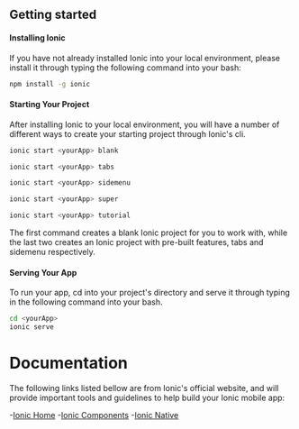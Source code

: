 Getting started
----------------------------------

#### Installing Ionic

If you have not already installed Ionic into your local environment, please install it through typing the following command into your bash:

```bash
npm install -g ionic
```


#### Starting Your Project
After installing Ionic to your local environment, you will have a number of different ways to create your starting project through Ionic's cli.

```bash
ionic start <yourApp> blank

ionic start <yourApp> tabs

ionic start <yourApp> sidemenu

ionic start <yourApp> super

ionic start <yourApp> tutorial
```

The first command creates a blank Ionic project for you to work with, while the last two creates an Ionic project with pre-built features, tabs and sidemenu respectively.


#### Serving Your App

To run your app, cd into your project's directory and serve it through typing in the following command into your bash.

```bash
cd <yourApp>
ionic serve
```


# Documentation

The following links listed bellow are from Ionic's official website, and will provide important tools and guidelines to help build your Ionic mobile app:

-[Ionic Home](https://ionicframework.com/docs/)
-[Ionic Components](https://ionicframework.com/docs/components/#overview)
-[Ionic Native](https://ionicframework.com/docs/native/)
